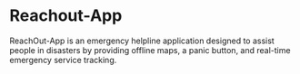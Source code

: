 # Reachout-App

ReachOut-App is an emergency helpline application designed to assist people in disasters by providing offline maps, a panic button, and real-time emergency service tracking.

